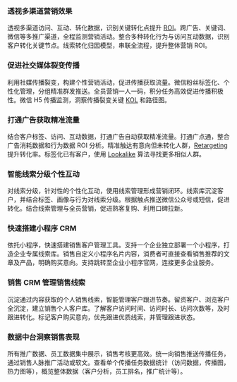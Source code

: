### 透视多渠道营销效果

透视多渠道访问、互动、转化数据，识别关键转化点提升 [ROI](https://cloud.tencent.com/document/product/1178/40749#ROI)。跨广告、关键词、微信等多推广渠道，全程监测营销活动。整合多种转化行为与访问互动数据，识别客户转化关键节点。线索转化归因模型，串联全流程，提升整体营销 ROI。

### 促进社交媒体裂变传播

利用社媒传播裂变，构建个性营销活动，促进传播获取流量。微信粉丝标签化、个性化管理，分组精准群发推送。全员营销一人一码，积分任务高效促进传播积极性。微信 H5 传播监测，洞察传播裂变关键 [KOL](https://cloud.tencent.com/document/product/1178/40749#1382) 和路径图。

### 打通广告获取精准流量

结合客户标签、访问、互动数据，打通广告自动获取精准流量。打通广点通，整合广告消耗数据和行为数据 ROI 分析。精准触达有意向但未转化人群，[Retargeting](https://cloud.tencent.com/document/product/1178/40749#1383) 提升转化率。标签化已有客户，使用 [Lookalike](https://cloud.tencent.com/document/product/1178/40749#1384) 算法寻找更多相似人群。

### 智能线索分级个性互动

对线索分级，针对性的个性化互动，使用线索管理形成营销闭环。线索库沉淀客户，并结合标签、画像与行为对线索分级。根据触点推送微信公众号或短信，促进转化。结合线索管理与全员营销，促进熟客复购、利用口碑拉新。


### 快速搭建小程序 CRM

依托小程序，快速搭建销售客户管理工具。支持一个企业独立部署一个小程序，打造企业专属线索库。销售自定义小程序名片内容，消费者可直接查看销售推荐的文章及产品，明确购买意向。支持跳转至企业小程序官网，连接更多企业服务。

### 销售 CRM 管理销售线索

沉淀通过内容获取的个人销售线索，智能管理客户跟进节奏。留资客户、浏览客户全沉淀，建立销售个人客户库。了解客户访问时间、访问时长、访问次数等，及时跟进转化。标记客户购买意向，优先跟进优质线索，并管理跟进状态。

### 数据中台洞察销售表现

所有推广数据、员工数据集中展示，销售考核更高效。统一向销售推送传播任务，通过销售人脉推广活动或软文。查看单个传播任务数据统计（访问数据，传播图，热力图等），概览整体数据（客户分析，员工排名，推广统计等）。
